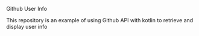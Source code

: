 Github User Info

This repository is an example of using Github API with kotlin to retrieve and display user info